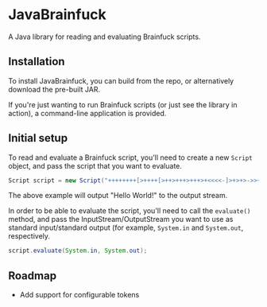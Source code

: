 JavaBrainfuck
=======

A Java library for reading and evaluating Brainfuck scripts.

Installation
------

To install JavaBrainfuck, you can build from the repo, or alternatively download the pre-built JAR.

If you're just wanting to run Brainfuck scripts (or just see the library in action), a command-line application is provided.

Initial setup
------

To read and evaluate a Brainfuck script, you'll need to create a new `Script` object, and pass the script that you want to evaluate.

```java
Script script = new Script("++++++++[>++++[>++>+++>+++>+<<<<-]>+>+>->>+[<]<-]>>.>---.+++++++..+++.>>.<-.<.+++.------.--------.>>+.>++.");
```

The above example will output "Hello World!" to the output stream.

In order to be able to evaluate the script, you'll need to call the `evaluate()` method, and pass the InputStream/OutputStream you want to use as standard input/standard output (for example, ```System.in``` and ```System.out```, respectively.

```java
script.evaluate(System.in, System.out);
```

Roadmap
------

- Add support for configurable tokens